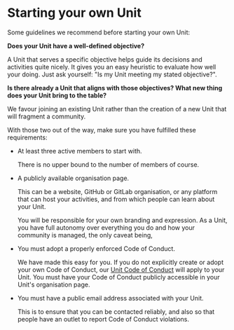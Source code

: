 # Starting your own Unit

Some guidelines we recommend before starting your own Unit:

**Does your Unit have a well-defined objective?**

A Unit that serves a specific objective helps guide its decisions and activities quite nicely. It gives you an easy heuristic to evaluate how well your doing. Just ask yourself: "Is my Unit meeting my stated objective?".

**Is there already a Unit that aligns with those objectives? What new thing does your Unit bring to the table?**

We favour joining an existing Unit rather than the creation of a new Unit that will fragment a community.

With those two out of the way, make sure you have fulfilled these requirements:

- At least three active members to start with.

    There is no upper bound to the number of members of course.

- A publicly available organisation page.

    This can be a website, GitHub or GitLab organisation, or any platform that can host your activities, and from which people can learn about your Unit.

    You will be responsible for your own branding and expression. As a Unit, you have full autonomy over everything you do and how your community is managed, the only caveat being,

- You must adopt a properly enforced Code of Conduct.

    We have made this easy for you. If you do not explicitly create or adopt your own Code of Conduct, our [Unit Code of Conduct](../unit-code-of-conduct.md) will apply to your Unit. You must have your Code of Conduct publicly accessible in your Unit's organisation page.

- You must have a public email address associated with your Unit.

    This is to ensure that you can be contacted reliably, and also so that people have an outlet to report Code of Conduct violations.
